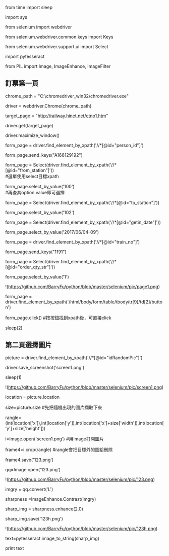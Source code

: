 from time import sleep

import sys

from selenium import webdriver

from selenium.webdriver.common.keys import Keys

from selenium.webdriver.support.ui import Select

import pytesseract

from PIL import Image, ImageEnhance, ImageFilter

## 訂票第一頁

chrome_path = "C:\chromedriver_win32\chromedriver.exe"

driver = webdriver.Chrome(chrome_path)

target_page = "http://railway.hinet.net/ctno1.htm"

driver.get(target_page)

driver.maximize_window()

form_page = driver.find_element_by_xpath('//*[@id="person_id"]')

form_page.send_keys("A166129192")

form_page = Select(driver.find_element_by_xpath('//*[@id="from_station"]'))		
#選單使用select目標xpath

form_page.select_by_value('100')	
#再查其option value即可選擇

form_page = Select(driver.find_element_by_xpath('//*[@id="to_station"]'))

form_page.select_by_value('102')

form_page = Select(driver.find_element_by_xpath('//*[@id="getin_date"]'))

form_page.select_by_value('2017/06/04-09')

form_page = driver.find_element_by_xpath('//*[@id="train_no"]')

form_page.send_keys("1191")

form_page = Select(driver.find_element_by_xpath('//*[@id="order_qty_str"]'))

form_page.select_by_value('1')

!(https://github.com/BarryFu/python/blob/master/selenium/pic/page1.png)

form_page = driver.find_element_by_xpath('/html/body/form/table/tbody/tr[9]/td[2]/button')

form_page.click()		#按按鈕找到xpath後，可直接click


sleep(2)

## 第二頁選擇圖片

picture = driver.find_element_by_xpath('//*[@id="idRandomPic"]')

driver.save_screenshot('screen1.png')

sleep(1)

!(https://github.com/BarryFu/python/blob/master/selenium/pic/screen1.png)

location = picture.location

size=picture.size	#先把隨機出現的圖片擷取下來

rangle=(int(location['x']),int(location['y']),int(location['x']+size['width']),int(location['y']+size['height']))

i=Image.open('screen1.png')	#用Image打開圖片	

frame4=i.crop(rangle)	#rangle會把目標外的圖給刪除

frame4.save('123.png')

qq=Image.open('123.png')

!(https://github.com/BarryFu/python/blob/master/selenium/pic/123.png)

imgry = qq.convert('L')

sharpness =ImageEnhance.Contrast(imgry)

sharp_img = sharpness.enhance(2.0)

sharp_img.save('123h.png')

!(https://github.com/BarryFu/python/blob/master/selenium/pic/123h.png)

text=pytesseract.image_to_string(sharp_img)

print text

